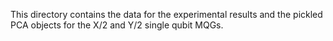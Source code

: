 This directory contains the data for the experimental results and the pickled PCA objects for the X/2 and Y/2 single qubit MQGs.
